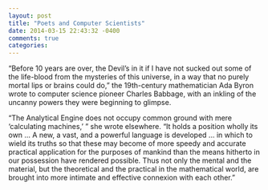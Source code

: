 ```yaml
---
layout: post
title: "Poets and Computer Scientists"
date: 2014-03-15 22:43:32 -0400
comments: true
categories: 
---
```



“Before 10 years are over, the Devil’s in it if I have not sucked out some of the life-blood from the mysteries of this universe, in a way that no purely mortal lips or brains could do,” the 19th-century mathematician Ada Byron wrote to computer science pioneer Charles Babbage, with an inkling of the uncanny powers they were beginning to glimpse.

“The Analytical Engine does not occupy common ground with mere ‘calculating machines,’ ” she wrote elsewhere. “It holds a position wholly its own ... A new, a vast, and a powerful language is developed ... in which to wield its truths so that these may become of more speedy and accurate practical application for the purposes of mankind than the means hitherto in our possession have rendered possible. Thus not only the mental and the material, but the theoretical and the practical in the mathematical world, are brought into more intimate and effective connexion with each other.”



